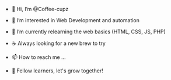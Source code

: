 - 👋 Hi, I’m @Coffee-cupz
- 👀 I’m interested in Web Development and automation
- 🌱 I’m currently relearning the web basics (HTML, CSS, JS, PHP)
- ☕ Always looking for a new brew to try
- 📫 How to reach me ...

- 🍄 Fellow learners, let's grow together!
